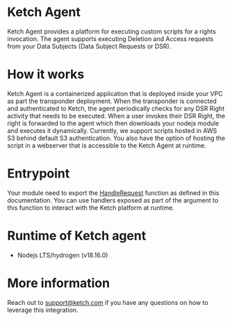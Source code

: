 # Ketch Agent

Ketch Agent provides a platform for executing custom scripts for a rights invocation. The agent supports executing Deletion and Access requests from your Data Subjects (Data Subject Requests or DSR).

# How it works

Ketch Agent is a containerized application that is deployed inside your VPC as part the transponder deployment.
When the transponder is connected and authenticated to Ketch, the agent periodically checks for any DSR Right activity that needs to be executed.
When a user invokes their DSR Right, the right is forwarded to the agent which then downloads your nodejs module and executes it dynamically.
Currently, we support scripts hosted in AWS S3 behind default S3 authentication. You also have the option of hosting the script in a webserver that is accessible to the Ketch Agent at runtime.

# Entrypoint

Your module need to export the [HandleRequest](./types/HandleRequest.html) function as defined in this documentation. You can use handlers exposed as part of the argument to this function to interact with the Ketch platform at runtime.

# Runtime of Ketch agent

- Nodejs LTS/hydrogen (v18.16.0)

# More information

Reach out to support@ketch.com if you have any questions on how to leverage this integration.
